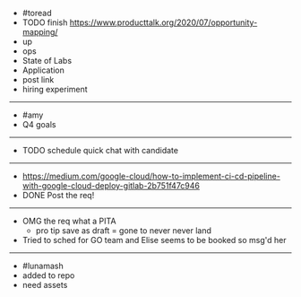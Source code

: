 - #toread
- TODO finish https://www.producttalk.org/2020/07/opportunity-mapping/
- up
- ops
- State of Labs
- Application
- post link
- hiring experiment
- ---
- #amy
- Q4 goals
- ---
- TODO schedule quick chat with candidate
- ---
- https://medium.com/google-cloud/how-to-implement-ci-cd-pipeline-with-google-cloud-deploy-gitlab-2b751f47c946
- DONE Post the req!
- ---
- OMG the req what a PITA
	- pro tip save as draft = gone to never never land
- Tried to sched for GO team and Elise seems to be booked so msg'd her
- ---
- #lunamash
- added to repo
- need assets